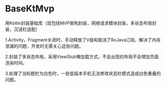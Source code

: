 # BaseKtMvp
用Kotlin封装基础库（现包括MVP架构封装，网络请求模块封装，多状态布局封装，沉浸栏适配）

1.Activity，Fragment关闭时，手动释放了V层和取消了RxJava订阅，解决了内存泄漏的问题，开发时无需关心这些问题。    

2.封装了多状态布局，采用ViewStub懒加载方式，不会出现的布局不会增加页面渲染时间。  

3.处理了当标题栏为白色时，一些低版本手机无法修改状态栏模式造成白色重叠的问题。  

